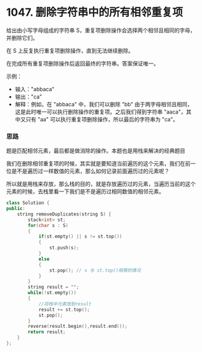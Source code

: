 # 1047. 删除字符串中的所有相邻重复项

给出由小写字母组成的字符串 S，重复项删除操作会选择两个相邻且相同的字母，并删除它们。

在 S 上反复执行重复项删除操作，直到无法继续删除。

在完成所有重复项删除操作后返回最终的字符串。答案保证唯一。

示例：

- 输入："abbaca"
- 输出："ca"
- 解释：例如，在 "abbaca" 中，我们可以删除 "bb" 由于两字母相邻且相同，这是此时唯一可以执行删除操作的重复项。之后我们得到字符串 "aaca"，其中又只有 "aa" 可以执行重复项删除操作，所以最后的字符串为 "ca"。

### 思路

题是匹配相邻元素，最后都是做消除的操作。本题也是用栈来解决的经典题目

我们在删除相邻重复项的时候，其实就是要知道当前遍历的这个元素，我们在前一位是不是遍历过一样数值的元素，那么如何记录前面遍历过的元素呢？

所以就是用栈来存放，那么栈的目的，就是存放遍历过的元素，当遍历当前的这个元素的时候，去栈里看一下我们是不是遍历过相同数值的相邻元素。

```cpp
class Solution {
public:
    string removeDuplicates(string S) {
        stack<int> st;
        for(char s : S)
        {
            if(st.empty() || s != st.top())
            {
                st.push(s);
            }
            else
            {
                st.pop(); // s 与 st.top()相等的情况
            }
        }
        string result = "";
        while(!st.empty())
        {
            //将栈中元素放到result
            result += st.top();
            st.pop();
        }
        reverse(result.begin(),result.end());
        return result;
    }
};
```

